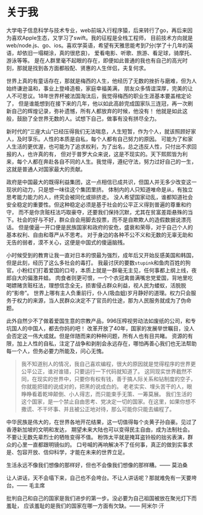 # 关于我

大学电子信息科学与技术专业，web前端入行程序猿，后来转行了go，再后来因为喜欢Apple生态，又学习了swift。我的征程是全栈工程师，
目前技术方向就是web/node.js、go、ios。喜欢学英语，希望有天雅思能考到7分(学了十几年的英语，却依旧一塌糊涂，真的很悲哀)，
爱看电影、听歌、旅游、看足球，骑摩托、游泳等等。
是在人群里毫不起眼的存在，即便如此普通的我也有自己的高光时刻，那就是找到各方面都般配、贤惠的人生伴侣，夫复何求。

世界上真的有童话存在，那就是梅西的人生，他经历了无数的挫折与磨难，但为人始终谦逊温和，事业上登峰造极，家庭幸福美满，
朋友众多情谊深厚，完美的让人不可思议。18年世界杯被法国淘汰后，我觉得梅西的职业生涯基本要盖棺定论了，
但是谁能想到在接下来的几年，他以如此高龄完成国家队三连冠，再一次刷新自己的辉煌记录，弥补遗憾，所有人都放弃的时候，他没有！
他就是如此这般，鼓励了全世界无数的人。试想下自己，做事有没有拼尽全力。

新时代的“三座大山”已经压得我们无法喘息，人生短暂，作为个人，就该照顾好家人，及时享乐。人性的本质是自私，每个人都有自己努力的原因。
可能为了和家人生活的更优渥，也可能为了追求权利，为了出名，总之违反人性，只付出不求回报的人，也许真的有，
但对于普罗大众来说，这是不现实的。天下熙熙皆为利来，每个人都在奔赴各自不同的人生。我觉得，遵纪守法，努力过好自己的一生，
这就是普通人对国家最大的贡献。

政府是中国最大的既得利益集团，这一点相信已成共识，但国人并无多少改变这一现状的动力，只是想一味往这个集团里挤。
体制内的人只知道唯命是从，有独立思考能力能力的人，终究会被同化或排挤走。
没人希望国家动乱，谁都知道社会安全稳定的重要性。但这种稳定必须是基于社会的公平正义得到普遍的尊重和约守，
而不是你贪赃枉法巧取豪夺，还要我们保持沉默，尤其在贫富差距悬殊的当下。社会的好与不好，群众自会用脚去投票，而不是自欺欺人的造假数据说漂亮话。
但是傻逼一开口便是民族国家和政府的安危，盛衰和荣辱，对于自己个人的基本权利、自由和尊严从不思考。
对于身边的各种不公不义和无数的无辜无助和无告的弱者，漠不关心，这便是中国式的傻逼脑残。

小时候受到的教育让我一直对日本的恨最为强烈，成年后又开始反感美国和韩国，但是此刻，经历了这么多社会的毒打。
我最讨厌的要数`stupink`和鱼肉百姓的狗官。小粉红们打着爱国的口号，本质上就是一群毫无主见，任何事都上纲上线，夜郎自大的偏激井蛙。
肉食者则更可恨，一个个衣冠禽兽满嘴忠党爱国，背地里吃喝嫖赌贪赃枉法，理想信念全无，损害侵占群众利益，视人民为蝼蚁，活脱脱的“影帝”。
世界上哪有主人负重前行，仆人(吸血蛆)岁月静好的道理。权力只会服务于权力的来源，当人民群众决定不了官员的仕途，那为人民服务就成为了伪命题。

此外自然少不了做着爱国生意的宗教产品，996压榨视劳动法如废纸的公司，和专坑国人的中国人，都去你妈的吧！
改革开放了40年，国家的发展举世瞩目，没人会否定这一伟大成就。但是伴随而来的种种问题，所有人也有目共睹。
资源的有限，加上人性的自私，注定了战争和剥削会永远存在，哪怕再善心我们也无法帮助每一个人，但务必要力所能及，问心无愧。

> 我不知道别人的情况，我自己喜欢编程，很大的原因就是觉得程序的世界更公平公正，谁对谁错，只要运行一下代码就知道了。
> 这同现实世界截然不同，在现实的世界中，只要你有权有钱，善于搞人际关系和钻制度的空子，你就能把错的说成对的，把黑的说成白的。
> 老老实实、埋头苦干的人，眼睁睁看着乾坤颠倒、小人得志，而只能束手无策、一筹莫展。
> 我们生活的这个国家，是一个禁止自由思考、党决定一切的国家。在这里，如果你想不撒谎、不干坏事、并且被公正地对待，那么可能你只能去编程了。

中华民族是伟大的，在世界各地开花结果，这一切值得每个炎黄子孙自豪。见过了香港新加坡的文明和发达，
期望未来大陆也可以变得民主自由，成为法制社会。不要让无数先辈烈士的牺牲变得不值。
粉饰太平就是掩耳盗铃般的拙劣表演，群众的心里一直都跟明镜似的。
口号喊的再响解决不了任何事，真正的做到实事求是、包容开放、信仰科学，才能在未来的世界立足。

生活永远不像我们想像的那样好，但也不会像我们想像的那样糟。—— 莫泊桑

让人讲话，天不会塌下来，自己也不会垮台。不让人讲话呢？那就难免有一天要垮台。—— 毛主席

批判自己和自己的国家是我们进步的第一步。没必要为自己祖国被放在聚光灯下而羞耻，
应该羞耻的是我们的国家在哪一方面有欠缺。—— 阿米尔·汗
